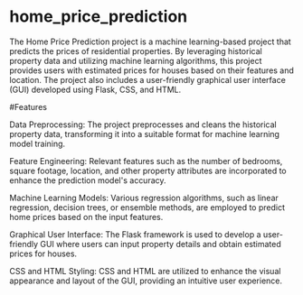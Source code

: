 # home_price_prediction

The Home Price Prediction project is a machine learning-based project that predicts the prices of residential properties. By leveraging historical property data and utilizing machine learning algorithms, this project provides users with estimated prices for houses based on their features and location. The project also includes a user-friendly graphical user interface (GUI) developed using Flask, CSS, and HTML.

#Features


Data Preprocessing: 
The project preprocesses and cleans the historical property data, transforming it into a suitable format for machine learning model training.

Feature Engineering: 
Relevant features such as the number of bedrooms, square footage, location, and other property attributes are incorporated to enhance the prediction model's accuracy.

Machine Learning Models: 
Various regression algorithms, such as linear regression, decision trees, or ensemble methods, are employed to predict home prices based on the input features.

Graphical User Interface: 
The Flask framework is used to develop a user-friendly GUI where users can input property details and obtain estimated prices for houses.

CSS and HTML Styling: 
CSS and HTML are utilized to enhance the visual appearance and layout of the GUI, providing an intuitive user experience.
